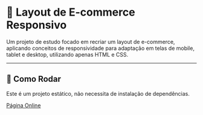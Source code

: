 # 🛒 Layout de E-commerce Responsivo

Um projeto de estudo focado em recriar um layout de e-commerce, aplicando conceitos de responsividade para adaptação em telas de mobile, tablet e desktop, utilizando apenas HTML e CSS.

---

## 🚀 Como Rodar

Este é um projeto estático, não necessita de instalação de dependências.

[Página Online](https://miguelraveli.github.io/EcommerceAndShop/)